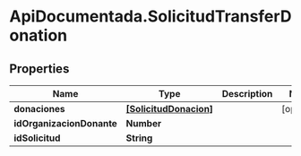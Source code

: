 # ApiDocumentada.SolicitudTransferDonation

## Properties

Name | Type | Description | Notes
------------ | ------------- | ------------- | -------------
**donaciones** | [**[SolicitudDonacion]**](SolicitudDonacion.md) |  | [optional] 
**idOrganizacionDonante** | **Number** |  | 
**idSolicitud** | **String** |  | 


